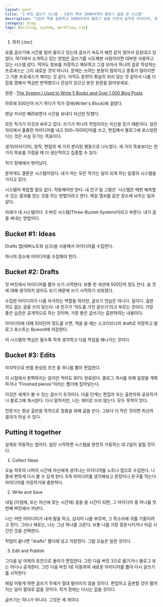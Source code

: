 ```yaml
---
layout: post
title: "3 버킷 글쓰기 시스템 - 5권의 책과 1000여개의 블로그 글을 쓴 시스템"
description: "5권의 책을 출판하고 1000여개의 블로그 글을 쓰면서 습득한 아이디어, 창작, 편집 3 개의 버킷 시스템을 발췌 번역"
category: blog
tags: [writing, system, workflow, tip]
---
```


1. 목차
{:toc}

요즘 글쓰기에 시간을 많이 들이고 있는데 글쓰기 속도가 예전 같지 않아서 끙끙대고 있었다. 여기에서 소개하고 있는 방법은 글쓰기를 시도해본 사람이라면 대부분 사용하고 있는 시스템 같다. 적어도 정보를 저장하고 메모하고 그걸 모아서 하나의 글로 작성하는 프로세스는 그리 새로운 것이 아니다. 문제는 쓰려는 분량이 많아지고 종류가 많아지면 그 기본 프로세스가 깨지는 것 같다. 아직도 훈련이 확실히 되지 않는 것 같아서 나를 다잡을 겸해서 핵심만 번역했으니 관심이 있으신 분은 원문을 읽어보세요.

원문 : [The System I Used to Write 5 Books and Over 1,000 Blog Posts](https://medium.com/the-mission/the-system-i-used-to-write-5-books-and-over-1-000-blog-posts-5872451d7461)


하루에 500단어 쓰기 하다가 작가 장애(Writer's Block)에 걸렸다.

맨날 커서만 째려보면서 시간을 보내다 자신만 탓했다.

모든 작가가 이것과 싸우고 있다. 쓰기가 하나의 작업이라는 미신을 믿기 때문이다. 앉은 자리에서 훌륭한 아이디어를 내고 500~1000단어를 쓰고, 편집해서 블로그에 포스팅한다는 것은 사실 웃기는 목표이다.

생각(아이디어), 창작, 편집의 세 가지 분리된 행동으로 나누었다. 세 가지 목표보다는 한 가지 목표를 가졌을 때 더 생산적이고 집중할 수 있다.

작가 장애에서 벗어났다.

분하게도 결론은 시스템이었다. 내가 아는 모든 작가는 일이 되게 하는 일종의 시스템을 가지고 있다.

시스템이 복잡할 필요 없다. 작동해야만 한다. 내 친구 팀 그랄은 '시스템은 매번 예측할 수 있는 결과를 얻는 것을 하는 방법이라고 한다. 매일 열쇠를 같은 장소에 놔두는 일과 같다.

아래가 내 시스템이다. 3 버킷 시스템(Three-Bucket System)이라고 부른다. 내가 글을 써내는 방법이다.

## Bucket #1: Ideas

Drafts 앱(에버노트와 싱크)을 사용해서 아이디어를 수집한다.

하나의 장소에 아이디어를 수집해야 한다.

## Bucket #2: Drafts

첫 버킷에서 아이디어를 뽑아 쓰기 시작한다. 보통 한 세션에 500단어 정도 쓴다. 슬 것에 대해 생각하지 않아도 되기 때문에 쓰기 시작하기 쉬워졌다.

수집한 아이디어가 나를 자극하는 역할을 하지만, 글쓰기 연습은 아니다. 일이다. 출판 의도 없는 글을 쓰지 않는다. 내 친구가 '의도를 가진 글쓰기'라고 부르는 것이다. 가장 좋은 습관은 공개적으로 하는 것이며, 가장 좋은 글쓰기는 출판하려는 내용이다.

아이디어에 대해 500단어 정도를 쓰면, 책을 쓸 때는 스크리브너의 draft로 저장하고 블로그 포스트는 Byword에 저장한다.

이 시스템의 핵심은 될수록 적게 생각하고 다음 작업을 해나가는 것이다.

## Bucket #3: Edits

마지막으로 반쯤 완성된 초안 중 하나를 뽑아 편집한다.

이 시점에서 완벽하지는 않지만 적어도 90% 완료된다. 블로그 게시를 위해 일정을 계획하거나 "Finished pieces"이라는 폴더에 집어넣는다.

이것은 세계가 볼 수 있는 글쓰기 조각이다. 다음 단계는 편집자 또는 출판자와 공유하거나 블로그에 게시한다. 다시 말하지만, 나는 재미로 쓰지 않는다. 모두 목적이 있다.

전문가는 항상 출판을 목적으로 청중을 위해 글을 쓴다. 그보다 더 작은 것이면 최선의 결과가 아닐 수 있다.

## Putting it together

실제로 작동하는 법이다. 일단 시작하면 시스템을 완전히 가동하는 데 2일이 걸릴 것이다.

1. Collect Ideas

오늘 하루의 나머지 시간에 자신에게 생각나는 아이디어를 노트나 앱으로 수집한다. 나중에 편하게 다시 볼 수 있게 한다. 5개 아이디어를 생각해보고 문장이나 문구를 적는다. 아이디어를 저장하기에 충분하다.

2. Write and Save

내일 (아침에, 또는 자신에 맞는 시간에) 글을 쓸 시간이 되면, 그 아이디어 중 하나를 첫 번째 버킷에서 꺼낸다.

나는 어떤 아이디어가 내게 말을 하고, 심지어 나를 부르며, 그 목소리에 귀를 기울이려고 한다. 그러나 때로는, 나는 그냥 하나를 고른다. 보통 나를 가장 흥분시키거나 마감 시간인 것을 선택한다.

작업이 끝나면 "drafts" 폴더에 넣고 저장한다. 그럼 오늘은 일한 것이다.

3. Edit and Publish

그다음 날 어제의 초안으로 돌아가 편집한다. 그런 다음 버킷 3으로 옮기거나 블로그 또는 어디나 공개한다. 그런 다음 버킷 1로 이동하여 새로운 아이디어를 뽑아 다시 글쓰기를 시작한다.

매일 이렇게 하면 글쓰기 주제가 절대 떨어지지 않을 것이다. 편집하고 출판할 것이 떨어지는 일이 절대로 없을 것이다. 작가 장애는 다시는 없을 것이다.

글쓰기는 하나가 아니다. 그것은 세 개이다.


